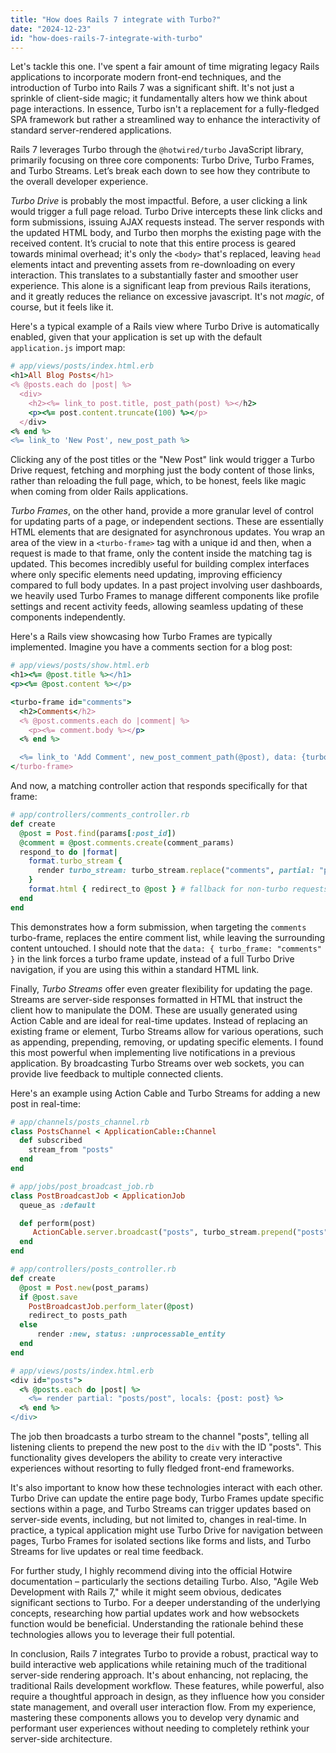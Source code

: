 ```yaml
---
title: "How does Rails 7 integrate with Turbo?"
date: "2024-12-23"
id: "how-does-rails-7-integrate-with-turbo"
---
```


Let's tackle this one. I've spent a fair amount of time migrating legacy Rails applications to incorporate modern front-end techniques, and the introduction of Turbo into Rails 7 was a significant shift. It's not just a sprinkle of client-side magic; it fundamentally alters how we think about page interactions. In essence, Turbo isn't a replacement for a fully-fledged SPA framework but rather a streamlined way to enhance the interactivity of standard server-rendered applications.

Rails 7 leverages Turbo through the `@hotwired/turbo` JavaScript library, primarily focusing on three core components: Turbo Drive, Turbo Frames, and Turbo Streams. Let’s break each down to see how they contribute to the overall developer experience.

*Turbo Drive* is probably the most impactful. Before, a user clicking a link would trigger a full page reload. Turbo Drive intercepts these link clicks and form submissions, issuing AJAX requests instead. The server responds with the updated HTML body, and Turbo then morphs the existing page with the received content. It’s crucial to note that this entire process is geared towards minimal overhead; it's only the `<body>` that's replaced, leaving `head` elements intact and preventing assets from re-downloading on every interaction. This translates to a substantially faster and smoother user experience. This alone is a significant leap from previous Rails iterations, and it greatly reduces the reliance on excessive javascript. It's not *magic*, of course, but it feels like it.

Here's a typical example of a Rails view where Turbo Drive is automatically enabled, given that your application is set up with the default `application.js` import map:

```ruby
# app/views/posts/index.html.erb
<h1>All Blog Posts</h1>
<% @posts.each do |post| %>
  <div>
    <h2><%= link_to post.title, post_path(post) %></h2>
    <p><%= post.content.truncate(100) %></p>
  </div>
<% end %>
<%= link_to 'New Post', new_post_path %>
```

Clicking any of the post titles or the "New Post" link would trigger a Turbo Drive request, fetching and morphing just the body content of those links, rather than reloading the full page, which, to be honest, feels like magic when coming from older Rails applications.

*Turbo Frames*, on the other hand, provide a more granular level of control for updating parts of a page, or independent sections. These are essentially HTML elements that are designated for asynchronous updates. You wrap an area of the view in a `<turbo-frame>` tag with a unique id and then, when a request is made to that frame, only the content inside the matching tag is updated. This becomes incredibly useful for building complex interfaces where only specific elements need updating, improving efficiency compared to full body updates. In a past project involving user dashboards, we heavily used Turbo Frames to manage different components like profile settings and recent activity feeds, allowing seamless updating of these components independently.

Here's a Rails view showcasing how Turbo Frames are typically implemented. Imagine you have a comments section for a blog post:

```ruby
# app/views/posts/show.html.erb
<h1><%= @post.title %></h1>
<p><%= @post.content %></p>

<turbo-frame id="comments">
  <h2>Comments</h2>
  <% @post.comments.each do |comment| %>
    <p><%= comment.body %></p>
  <% end %>

  <%= link_to 'Add Comment', new_post_comment_path(@post), data: {turbo_frame: "comments"} %>
</turbo-frame>
```

And now, a matching controller action that responds specifically for that frame:

```ruby
# app/controllers/comments_controller.rb
def create
  @post = Post.find(params[:post_id])
  @comment = @post.comments.create(comment_params)
  respond_to do |format|
    format.turbo_stream {
      render turbo_stream: turbo_stream.replace("comments", partial: "posts/comments", locals: {post: @post})
    }
    format.html { redirect_to @post } # fallback for non-turbo requests
  end
end
```

This demonstrates how a form submission, when targeting the `comments` turbo-frame, replaces the entire comment list, while leaving the surrounding content untouched. I should note that the  `data: { turbo_frame: "comments" }` in the link forces a turbo frame update, instead of a full Turbo Drive navigation, if you are using this within a standard HTML link.

Finally, *Turbo Streams* offer even greater flexibility for updating the page. Streams are server-side responses formatted in HTML that instruct the client how to manipulate the DOM. These are usually generated using Action Cable and are ideal for real-time updates. Instead of replacing an existing frame or element, Turbo Streams allow for various operations, such as appending, prepending, removing, or updating specific elements. I found this most powerful when implementing live notifications in a previous application. By broadcasting Turbo Streams over web sockets, you can provide live feedback to multiple connected clients.

Here's an example using Action Cable and Turbo Streams for adding a new post in real-time:

```ruby
# app/channels/posts_channel.rb
class PostsChannel < ApplicationCable::Channel
  def subscribed
    stream_from "posts"
  end
end
```

```ruby
# app/jobs/post_broadcast_job.rb
class PostBroadcastJob < ApplicationJob
  queue_as :default

  def perform(post)
     ActionCable.server.broadcast("posts", turbo_stream.prepend("posts", partial: "posts/post", locals: {post: post}))
  end
end
```

```ruby
# app/controllers/posts_controller.rb
def create
  @post = Post.new(post_params)
  if @post.save
    PostBroadcastJob.perform_later(@post)
    redirect_to posts_path
  else
      render :new, status: :unprocessable_entity
  end
end
```

```ruby
# app/views/posts/index.html.erb
<div id="posts">
  <% @posts.each do |post| %>
    <%= render partial: "posts/post", locals: {post: post} %>
  <% end %>
</div>
```

The job then broadcasts a turbo stream to the channel "posts", telling all listening clients to prepend the new post to the `div` with the ID "posts". This functionality gives developers the ability to create very interactive experiences without resorting to fully fledged front-end frameworks.

It's also important to know how these technologies interact with each other. Turbo Drive can update the entire page body, Turbo Frames update specific sections within a page, and Turbo Streams can trigger updates based on server-side events, including, but not limited to, changes in real-time. In practice, a typical application might use Turbo Drive for navigation between pages, Turbo Frames for isolated sections like forms and lists, and Turbo Streams for live updates or real time feedback.

For further study, I highly recommend diving into the official Hotwire documentation – particularly the sections detailing Turbo. Also, "Agile Web Development with Rails 7," while it might seem obvious, dedicates significant sections to Turbo. For a deeper understanding of the underlying concepts, researching how partial updates work and how websockets function would be beneficial. Understanding the rationale behind these technologies allows you to leverage their full potential.

In conclusion, Rails 7 integrates Turbo to provide a robust, practical way to build interactive web applications while retaining much of the traditional server-side rendering approach. It's about enhancing, not replacing, the traditional Rails development workflow. These features, while powerful, also require a thoughtful approach in design, as they influence how you consider state management, and overall user interaction flow. From my experience, mastering these components allows you to develop very dynamic and performant user experiences without needing to completely rethink your server-side architecture.
